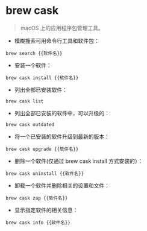 # brew cask

> macOS 上的应用程序包管理工具。

- 模糊搜索可用命令行工具和软件包：

`brew search {{软件名}}`

- 安装一个软件：

`brew cask install {{软件名}}`

- 列出全部已安装软件：

`brew cask list`

- 列出全部已安装的软件中，可以升级的：

`brew cask outdated`

- 将一个已安装的软件升级到最新的版本：

`brew cask upgrade {{软件名}}`

- 删除一个软件(仅通过 brew cask install 方式安装的）：

`brew cask uninstall {{软件名}}`

- 卸载一个软件并删除相关的设置和文件：

`brew cask zap {{软件名}}`

- 显示指定软件的相关信息：

`brew cask info {{软件名}}`
